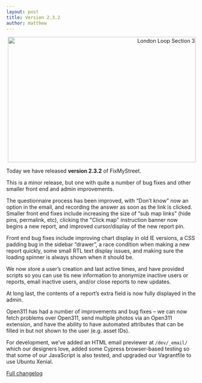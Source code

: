 ```yaml
---
layout: post
title: Version 2.3.2
author: matthew
---
```


<div class="r" align="right">
<a data-flickr-embed="true"  href="https://www.flickr.com/photos/photosak/6214596375" title="London Loop Section 3"><img src="https://farm7.staticflickr.com/6041/6214596375_ca94e02b93.jpg" width="500" height="333" alt="London Loop Section 3"></a><script async src="//embedr.flickr.com/assets/client-code.js" charset="utf-8"></script>
</div>

Today we have released **version 2.3.2** of FixMyStreet.

This is a minor release, but one with quite a number of bug fixes and other
smaller front end and admin improvements.

The questionnaire process has been improved, with “Don’t know” now an option in
the email, and recording the answer as soon as the link is clicked. Smaller
front end fixes include increasing the size of “sub map links” (hide pins,
permalink, etc), clicking the "Click map" instruction banner now begins a new
report, and improved cursor/display of the new report pin.

Front end bug fixes include improving chart display in old IE versions, a CSS
padding bug in the sidebar “drawer”, a race condition when making a new report
quickly, some small RTL text display issues, and making sure the loading
spinner is always shown when it should be.

We now store a user’s creation and last active times, and have provided scripts
so you can use tis new information to anonymize inactive users or reports,
email inactive users, and/or close reports to new updates.

At long last, the contents of a report’s extra field is now fully displayed in
the admin.

Open311 has had a number of improvements and bug fixes – we can now fetch
problems over Open311, send multiple photos via an Open311 extension, and have
the ability to have automated attributes that can be filled in but not shown to
the user (e.g.  asset IDs).

For development, we’ve added an HTML email previewer at `/dev/_email/` which
our designers love, added some Cypress browser-based testing so that some of
our JavaScript is also tested, and upgraded our Vagrantfile to use Ubuntu Xenial.

[Full changelog](https://github.com/mysociety/fixmystreet/releases/tag/v2.3.2)
